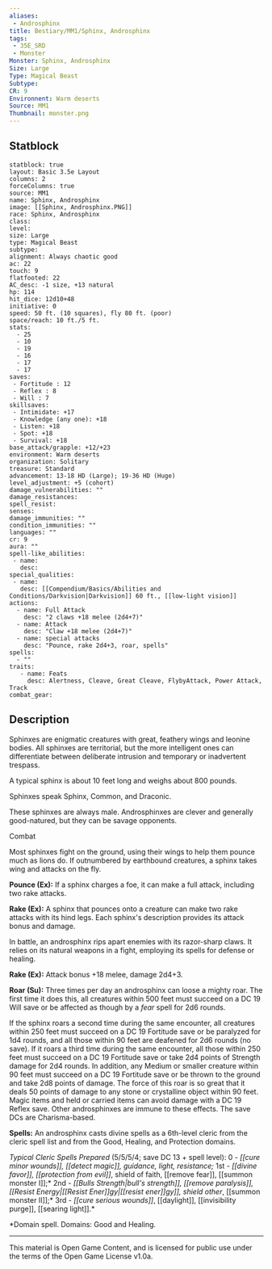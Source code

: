 ```yaml
---
aliases:
 - Androsphinx
title: Bestiary/MM1/Sphinx, Androsphinx
tags: 
 - 35E_SRD
 - Monster
Monster: Sphinx, Androsphinx
Size: Large
Type: Magical Beast
Subtype: 
CR: 9
Environnent: Warm deserts
Source: MM1
Thumbnail: monster.png
---
```


## Statblock

```statblock
statblock: true
layout: Basic 3.5e Layout
columns: 2
forceColumns: true
source: MM1 
name: Sphinx, Androsphinx
image: [[Sphinx, Androsphinx.PNG]]
race: Sphinx, Androsphinx
class: 
level: 
size: Large
type: Magical Beast
subtype: 
alignment: Always chaotic good
ac: 22
touch: 9
flatfooted: 22
AC_desc: -1 size, +13 natural
hp: 114
hit_dice: 12d10+48
initiative: 0
speed: 50 ft. (10 squares), fly 80 ft. (poor)
space/reach: 10 ft./5 ft.
stats:
  - 25
  - 10
  - 19
  - 16
  - 17
  - 17
saves:
 - Fortitude : 12
 - Reflex : 8
 - Will : 7
skillsaves:
 - Intimidate: +17
 - Knowledge (any one): +18
 - Listen: +18
 - Spot: +18
 - Survival: +18
base_attack/grapple: +12/+23
environment: Warm deserts
organization: Solitary
treasure: Standard
advancement: 13-18 HD (Large); 19-36 HD (Huge)
level_adjustment: +5 (cohort)
damage_vulnerabilities: ""
damage_resistances: 
spell_resist: 
senses: 
damage_immunities: ""
condition_immunities: ""
languages: ""
cr: 9
aura: ""
spell-like_abilities:
 - name: 
   desc: 
special_qualities:
 - name:
   desc: [[Compendium/Basics/Abilities and Conditions/Darkvision|Darkvision]] 60 ft., [[low-light vision]]
actions:
  - name: Full Attack
    desc: "2 claws +18 melee (2d4+7)"
  - name: Attack
    desc: "Claw +18 melee (2d4+7)"
  - name: special attacks
    desc: "Pounce, rake 2d4+3, roar, spells"
spells:
  - ""
traits:
   - name: Feats
     desc: Alertness, Cleave, Great Cleave, FlybyAttack, Power Attack, Track
combat_gear:  
```

## Description



Sphinxes are enigmatic creatures with great, feathery wings and leonine bodies. All sphinxes are territorial, but the more intelligent ones can differentiate between deliberate intrusion and temporary or inadvertent trespass.

A typical sphinx is about 10 feet long and weighs about 800 pounds.

Sphinxes speak Sphinx, Common, and Draconic.

These sphinxes are always male. Androsphinxes are clever and generally good-natured, but they can be savage opponents.

Combat

Most sphinxes fight on the ground, using their wings to help them pounce much as lions do. If outnumbered by earthbound creatures, a sphinx takes wing and attacks on the fly.


**Pounce (Ex):** If a sphinx charges a foe, it can make a full attack, including two rake attacks.


**Rake (Ex):** A sphinx that pounces onto a creature can make two rake attacks with its hind legs. Each sphinx's description provides its attack bonus and damage.

In battle, an androsphinx rips apart enemies with its razor-sharp claws. It relies on its natural weapons in a fight, employing its spells for defense or healing.


**Rake (Ex):** Attack bonus +18 melee, damage 2d4+3.


**Roar (Su):** Three times per day an androsphinx can loose a mighty roar. The first time it does this, all creatures within 500 feet must succeed on a DC 19 Will save or be affected as though by a *fear* spell for 2d6 rounds.

If the sphinx roars a second time during the same encounter, all creatures within 250 feet must succeed on a DC 19 Fortitude save or be paralyzed for 1d4 rounds, and all those within 90 feet are deafened for 2d6 rounds (no save). If it roars a third time during the same encounter, all those within 250 feet must succeed on a DC 19 Fortitude save or take 2d4 points of Strength damage for 2d4 rounds. In addition, any Medium or smaller creature within 90 feet must succeed on a DC 19 Fortitude save or be thrown to the ground and take 2d8 points of damage. The force of this roar is so great that it deals 50 points of damage to any stone or crystalline object within 90 feet. Magic items and held or carried items can avoid damage with a DC 19 Reflex save. Other androsphinxes are immune to these effects. The save DCs are Charisma-based.


**Spells:** An androsphinx casts divine spells as a 6th-level cleric from the cleric spell list and from the Good, Healing, and Protection domains.


*Typical Cleric Spells Prepared* (5/5/5/4; save DC 13 + spell level): 0 - *[[cure minor wounds]], [[detect magic]], guidance, light, resistance;* 1st - *[[divine favor]], [[protection from evil]]*, shield of faith, [[remove fear]], [[summon monster I]];* 2nd - *[[Bulls Strength|bull's strength]], [[remove paralysis]], [[Resist Energy|[[Resist Ener]]gy|[[resist ener]]gy]], shield other*, [[summon monster II]];* 3rd - *[[cure serious wounds]]*, [[daylight]], [[invisibility purge]], [[searing light]].*

*Domain spell. Domains: Good and Healing.

---

This material is Open Game Content, and is licensed for public use under the terms of the Open Game License v1.0a.
